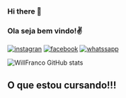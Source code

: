 ### Hi there 👋
### Ola seja bem vindo!✌️

[![instagran](https://img.shields.io/badge/Instagram-E4405F?style=for-the-badge&logo=instagram&logoColor=white)](https://instagran.com/william_francojr?utm_medium=copy_link)
[![facebook](https://img.shields.io/badge/Facebook-1877F2?style=for-the-badge&logo=facebook&logoColor=white)](http://www.facebook.com/william.franco.1656)
[![whatssapp](https://img.shields.io/badge/WhatsApp-25D366?style=for-the-badge&logo=whatsapp&logoColor=white)](http://wa.me/32468561756)

![WillFranco GitHub stats](https://github-readme-stats.vercel.app/api?username=WillFranco&show_icons=true&theme=highcontrast)

## O que estou cursando!!!


